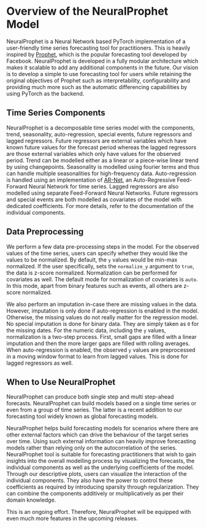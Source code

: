 # Overview of the NeuralProphet Model

NeuralProphet is a Neural Network based PyTorch implementation of a user-friendly time series forecasting tool for practitioners.
This is heavily inspired by [Prophet](https://facebook.github.io/prophet/), which is the popular forecasting tool developed by Facebook. 
NeuralProphet is developed in a fully modular architecture which makes it scalable to add any additional components
in the future. Our vision is to develop a simple to use forecasting tool for users while retaining the original objectives of
Prophet such as interpretability, configurability and providing much more such as the automatic differencing capabilities by using PyTorch as
the backend.       

## Time Series Components
NeuralProphet is a decomposable time series model with the components, trend, seasonality, auto-regression, special events,
future regressors and lagged regressors. Future regressors are external variables which have known future values for the forecast
period whereas the lagged regressors are those external variables which only have values for the observed period. Trend can be 
modelled either as a linear or a piece-wise linear trend by using changepoints. Seasonality
is modelled using fourier terms and thus can handle multiple seasonalities for high-frequency data. Auto-regression is handled using an
implementation of [AR-Net](https://github.com/ourownstory/AR-Net), an Auto-Regressive Feed-Forward Neural Network for time series. 
Lagged regressors are also modelled using separate Feed-Forward Neural Networks. Future regressors and special
events are both modelled as covariates of the model with dedicated coefficients. For more details, refer 
to the documentation of the individual components. 

## Data Preprocessing

We perform a few data pre-processing steps in the model. For the observed values of the time series, users can specify whether
they would like the values to be normalized. By default, the `y` values would be min-max normalized. If the user specifically, sets the
`normalize_y` argument to `true`, the data is z-score normalized. Normalization can be performed for covariates as well.
The default mode for normalization of covariates is `auto`. In this mode, apart from binary features such as events, all others are
z-score normalized. 

We also perform an imputation in-case there are missing values in the data. However, imputation is only done
if auto-regression is enabled in the model. Otherwise, the missing values do not really matter for the regression model. No
special imputation is done for binary data. They are simply taken as `0` for the missing dates. For the numeric data,
including the `y` values, normalization is a two-step process. First, small gaps are filled with a linear imputation
 and then the more larger gaps are filled with rolling averages. When auto-regression is enabled, the observed `y` values are
 preprocessed in a moving window format to learn from lagged values. This is done for lagged regressors as well.

## When to Use NeuralProphet

NeuralProphet can produce both single step and multi step-ahead forecasts. NeuralProphet can build models based on a single time series or even from a group of time series. The latter is a recent addition to our forecasting tool widely known as global forecasting models. 
 
NeuralProphet helps build forecasting models for scenarios where there are other external factors which can drive the behaviour
of the target series over time. Using such external information can heavily improve forecasting models
rather than relying only on the autocorrelation of the series. NeuralProphet tool is suitable for forecasting practitioners that wish to gain insights into the overall modelling process
by visualizing the forecasts, the individual components as well as the underlying coefficients of the model. Through our descriptive
plots, users can visualize the interaction of the individual components. They also have the power to control these coefficients as required by introducing sparsity through regularization. They can
combine the components additively or multiplicatively as per their domain knowledge. 

This is an ongoing effort. Therefore, NeuralProphet will be equipped with even much more features in the upcoming
releases.